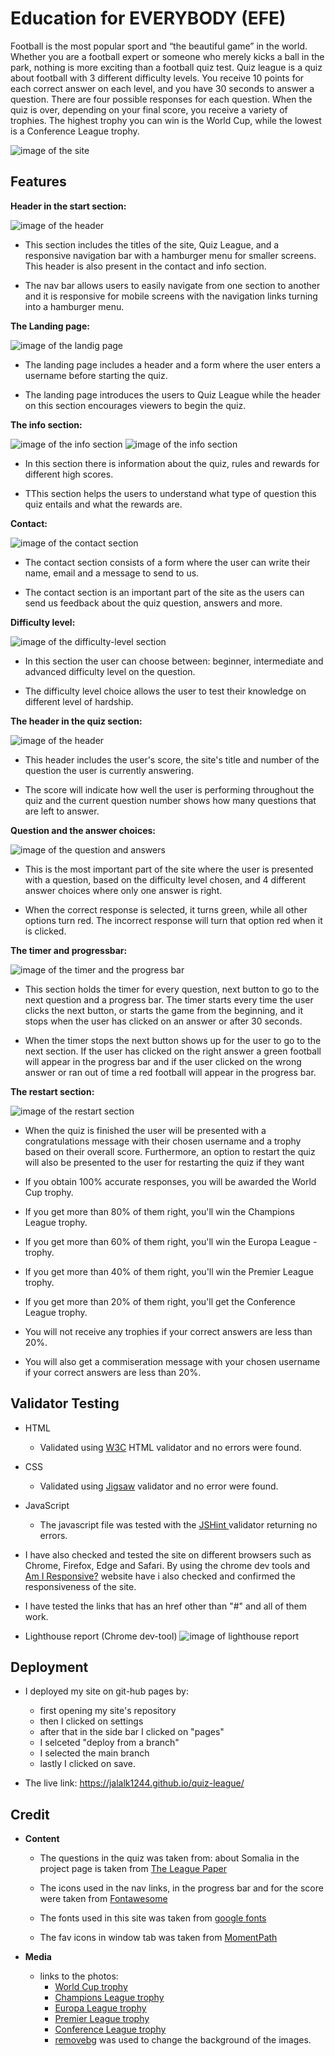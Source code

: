 # Education for EVERYBODY (EFE)
Football is the most popular sport and “the beautiful game” in the world. Whether you are a football expert or someone who merely kicks a ball in the park, nothing is more exciting than a football quiz test. Quiz league is a quiz about football with 3 different difficulty levels. You receive 10 points for each correct answer on each level, and you have 30 seconds to answer a question. There are four possible responses for each question. When the quiz is over, depending on your final score, you receive a variety of trophies. The highest trophy you can win is the World Cup, while the lowest is a Conference League trophy.

![image of the site](./assets/images/site-responsiveness.png)
## Features

**Header in the start section:**

![image of the header](./assets/images/header-in-the-start-section.png)
- This section includes the titles of the site, Quiz League, and a responsive navigation bar with a hamburger menu for smaller screens. This header is also present in the contact and info section.


- The nav bar allows users to easily navigate from one section to another and it is responsive for mobile screens with the navigation links turning into a hamburger menu.

**The Landing page:**

![image of the landig page](./assets/images/the-landing-page.png)
- The landing page includes a header and a form where the user enters a username before starting the quiz.

- The landing page introduces the users to Quiz League while the header on this section encourages viewers to begin the quiz.

**The info section:**

![image of the info section](./assets/images/info-section1.png)
![image of the info section](./assets/images/info-section2.png)
- In this section there is information about the quiz, rules and rewards for different high scores.

- TThis section helps the users to understand what type of question this quiz entails and what the rewards are.

**Contact:**

![image of the contact section](./assets/images/contact-section.png)
- The contact section consists of a form where the user can write their name, email and a message to send to us.

- The contact section is an important part of the site as the users can send us feedback about the quiz question, answers and more.

**Difficulty level:**

![image of the difficulty-level section](./assets/images/difficulty-level.png)
- In this section the user can choose between: beginner, intermediate and advanced difficulty level on the question.

- The difficulty level choice allows the user to test their knowledge on different level of hardship.

**The header in the quiz section:**

![image of the header](./assets/images/header-quiz-section.png)
- This header includes the user's score, the site's title and number of  the question the user is currently answering.

- The score will indicate how well the user is performing throughout the quiz and the current question number shows how many questions that are left to answer.

**Question and the answer choices:**

![image of the question and answers](./assets/images/question-and-answers.png)
- This is the most important part of the site where the user is presented with a question, based on the difficulty level chosen, and 4 different answer choices where only one answer is right.

- When the correct response is selected, it turns green, while all other options turn red. The incorrect response will turn that option red when it is clicked. 


**The timer and progressbar:**

![image of the timer and the progress bar](./assets/images/progress-bar-timer.png)
- This section holds the timer for every question, next button to go to the next question and a progress bar. The timer starts every time the user clicks the next button, or starts the game from the beginning, and it stops when the user has clicked on an answer or after 30 seconds.

- When the timer stops the next button shows up for the user to go to the next section. If the user has clicked on the right answer a green football will appear in the progress bar and if the user clicked on the wrong answer or ran out of time a red football will appear in the progress bar.

**The restart section:**

![image of the restart section](./assets/images/restart-section.png)
- When the quiz is finished the user will be presented with a congratulations message with their chosen username and a trophy based on their overall score. Furthermore, an option to restart the quiz will also be presented to the user for restarting the quiz if they want

- If you obtain 100% accurate responses, you will be awarded the World Cup trophy.
- If you get more than 80% of them right, you'll win the Champions League trophy.
- If you get more than 60% of them right, you'll win the Europa League - trophy.
- If you get more than 40% of them right, you'll win the Premier League trophy.
- If you get more than 20% of them right, you'll get the Conference League trophy.
- You will not receive any trophies if your correct answers are less than 20%.
- You will also get a commiseration message with your chosen username if your correct answers are less than 20%.

## Validator Testing

- HTML
    * Validated using [W3C](https://validator.w3.org/) HTML validator and no errors were found.

- CSS
    * Validated using [Jigsaw](https://jigsaw.w3.org/css-validator/) validator and no error were found.

- JavaScript
    * The javascript file was tested with the [JSHint ](https://jshint.com/) validator returning no errors.

- I have also checked and tested the site on different browsers such as Chrome, Firefox, Edge and Safari. By using the chrome dev tools and [Am I Responsive?](https://ui.dev/amiresponsive?url=https://8000-jalalk1244-educationfor-fd3e2i2syhp.ws-eu62.gitpod.io/index.html) website have i also checked and confirmed the responsiveness of the site.

- I have tested the links that has an href other than "#" and all of them work.

- Lighthouse report (Chrome dev-tool)
    ![image of lighthouse report](./assets/images/Lighthouse.png)

## Deployment

- I deployed my site on git-hub pages by:
    * first opening my site's repository
    * then I clicked on settings
    * after that in the side bar I clicked on "pages"
    * I selceted "deploy from a branch"
    * I selected the main branch
    * lastly I clicked on save.

- The live link: https://jalalk1244.github.io/quiz-league/
     

## Credit

- **Content**

    * The questions in the quiz was taken from:  about Somalia in the project page is taken from [The League Paper](https://www.theleaguepaper.com/guest-blogs/373718/best-50-football-quiz-questions-trivia-and-answers/)
    
    * The icons used in the nav links, in the progress bar and for the score were taken from [Fontawesome](https://fontawesome.com/)

    * The fonts used in this site was taken from [google fonts](https://fonts.google.com/) 

    * The fav icons in window tab was taken from [MomentPath](https://www.momentpath.com/blog/owners-directors-inspiration-inspirational-quotes-about-teaching-children)

- **Media**
    
    * links to the photos:
        - [World Cup trophy](https://thumbs.dreamstime.com/b/fifa-world-cup-thropy-reproduction-original-soccer-isolated-white-gold-trophy-awarded-to-winners-41868445.jpg)
        - [Champions League trophy](https://amballcom.de/product/uefa-champions-league-trophy-45mm/ )
        - [Europa League trophy](https://amballcom.de/product/uefa-europa-league-trophy-100-mm/)
        - [Premier League trophy](https://redditchstandard.co.uk/wp-content/uploads/2018/05/trophy.jpg )
        - [Conference League trophy](https://amballcom.de/product/uefa-europa-conference-league-trophy-100-mm/)
        - [removebg](https://www.remove.bg/t/change-background) was used to change the background of the images.